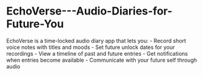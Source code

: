 # EchoVerse---Audio-Diaries-for-Future-You
EchoVerse is a time-locked audio diary app that lets you: - Record short voice notes with titles and moods - Set future unlock dates for your recordings - View a timeline of past and future entries - Get notifications when entries become available - Communicate with your future self through audio
